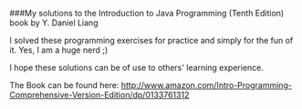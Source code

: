 ###My solutions to the Introduction to Java Programming (Tenth Edition) book by Y. Daniel Liang

I solved these programming exercises for practice and simply for the fun of it. Yes, I am a huge nerd ;)

I hope these solutions can be of use to others' learning experience.

The Book can be found here:
http://www.amazon.com/Intro-Programming-Comprehensive-Version-Edition/dp/0133761312
